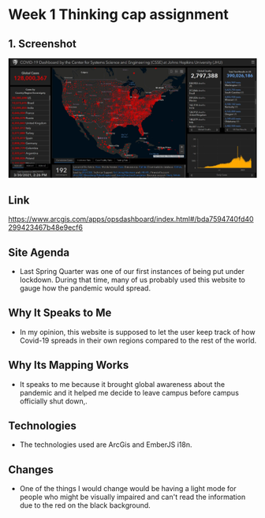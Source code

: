 # Week 1 Thinking cap assignment
## 1. Screenshot
<img src="pic/Screenshot.jpg" width="1000px">

## Link
https://www.arcgis.com/apps/opsdashboard/index.html#/bda7594740fd40299423467b48e9ecf6

## Site Agenda
- Last Spring Quarter was one of our first instances of being put under lockdown. During that time, many of us probably used this website to gauge how the pandemic would spread.
## Why It Speaks to Me
- In my opinion, this website is supposed to let the user keep track of how Covid-19 spreads in their own regions compared to the rest of the world.
## Why Its Mapping Works
- It speaks to me because it brought global awareness about the pandemic and it helped me decide to leave campus before campus officially shut down,.
## Technologies
- The technologies used are ArcGis and EmberJS i18n.
## Changes
- One of the things I would change would be having a light mode for people who might be visually impaired and can't read the information due to the red on the black background.
